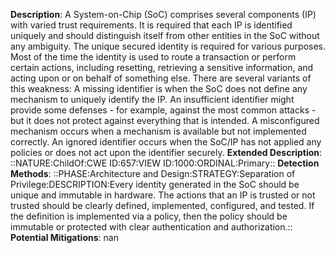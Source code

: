 **Description**: A System-on-Chip (SoC) comprises several components (IP) with varied trust requirements. It is required that each IP is identified uniquely and should distinguish itself from other entities in the SoC without any ambiguity. The unique secured identity is required for various purposes. Most of the time the identity is used to route a transaction or perform certain actions, including resetting, retrieving a sensitive information, and acting upon or on behalf of something else. There are several variants of this weakness: A missing identifier is when the SoC does not define any mechanism to uniquely identify the IP. An insufficient identifier might provide some defenses - for example, against the most common attacks - but it does not protect against everything that is intended. A misconfigured mechanism occurs when a mechanism is available but not implemented correctly. An ignored identifier occurs when the SoC/IP has not applied any policies or does not act upon the identifier securely.
**Extended Description**: ::NATURE:ChildOf:CWE ID:657:VIEW ID:1000:ORDINAL:Primary::
**Detection Methods**: ::PHASE:Architecture and Design:STRATEGY:Separation of Privilege:DESCRIPTION:Every identity generated in the SoC should be unique and immutable in hardware. The actions that an IP is trusted or not trusted should be clearly defined, implemented, configured, and tested. If the definition is implemented via a policy, then the policy should be immutable or protected with clear authentication and authorization.::
**Potential Mitigations**: nan
